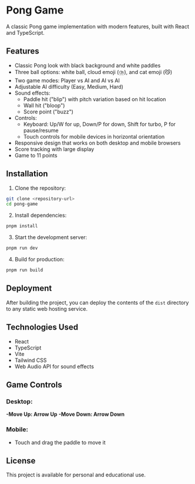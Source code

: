 # Pong Game

A classic Pong game implementation with modern features, built with React and TypeScript.

## Features

- Classic Pong look with black background and white paddles
- Three ball options: white ball, cloud emoji (⛈️), and cat emoji (😼)
- Two game modes: Player vs AI and AI vs AI
- Adjustable AI difficulty (Easy, Medium, Hard)
- Sound effects:
  - Paddle hit ("blip") with pitch variation based on hit location
  - Wall hit ("bloop")
  - Score point ("buzz")
- Controls:
  - Keyboard: Up/W for up, Down/P for down, Shift for turbo, P for pause/resume
  - Touch controls for mobile devices in horizontal orientation
- Responsive design that works on both desktop and mobile browsers
- Score tracking with large display
- Game to 11 points

## Installation

1. Clone the repository:
```bash
git clone <repository-url>
cd pong-game
```

2. Install dependencies:
```bash
pnpm install
```

3. Start the development server:
```bash
pnpm run dev
```

4. Build for production:
```bash
pnpm run build
```

## Deployment

After building the project, you can deploy the contents of the `dist` directory to any static web hosting service.

## Technologies Used

- React
- TypeScript
- Vite
- Tailwind CSS
- Web Audio API for sound effects

## Game Controls

### Desktop:
**-Move Up: Arrow Up**
**-Move Down: Arrow Down**

### Mobile:
- Touch and drag the paddle to move it

## License

This project is available for personal and educational use.
